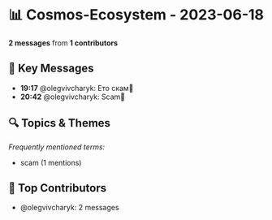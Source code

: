 # 📊 Cosmos-Ecosystem - 2023-06-18
**2 messages** from **1 contributors**

## 💬 Key Messages
- **19:17** @olegvivcharyk: Ето скам🖕
- **20:42** @olegvivcharyk: Scam🖕

## 🔍 Topics & Themes
*Frequently mentioned terms:*
- scam (1 mentions)

## 👥 Top Contributors
- @olegvivcharyk: 2 messages